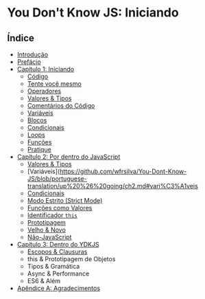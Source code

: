 # You Don't Know JS: Iniciando

## Índice

* [Introdução](https://github.com/wfrsilva/You-Dont-Know-JS/blob/portuguese-translation/up%20%26%20going/foreword.md)
* [Prefácio](https://github.com/wfrsilva/You-Dont-Know-JS/blob/portuguese-translation/preface.md)
* [Capítulo 1: Iniciando](https://github.com/wfrsilva/You-Dont-Know-JS/blob/portuguese-translation/up%20%26%20going/ch1.md)
	* [Código](https://github.com/wfrsilva/You-Dont-Know-JS/blob/portuguese-translation/up%20&%20going/ch1.md#c%C3%B3digo)
	* [Tente você mesmo](https://github.com/wfrsilva/You-Dont-Know-JS/blob/portuguese-translation/up%20&%20going/ch1.md#tente-voc%C3%AA-mesmo)
	* [Operadores](https://github.com/wfrsilva/You-Dont-Know-JS/blob/portuguese-translation/up%20&%20going/ch1.md#operadores)
	* [Valores & Tipos](https://github.com/wfrsilva/You-Dont-Know-JS/blob/portuguese-translation/up%20&%20going/ch1.md#valores--tipos)
	* [Comentários do Código](https://github.com/wfrsilva/You-Dont-Know-JS/blob/portuguese-translation/up%20&%20going/ch1.md#coment%C3%A1rios-do-c%C3%B3digo)
	* [Variáveis](https://github.com/wfrsilva/You-Dont-Know-JS/blob/portuguese-translation/up%20&%20going/ch1.md#vari%C3%A1veis)
	* [Blocos](https://github.com/wfrsilva/You-Dont-Know-JS/blob/portuguese-translation/up%20&%20going/ch1.md#blocos)
	* [Condicionais](https://github.com/wfrsilva/You-Dont-Know-JS/blob/portuguese-translation/up%20&%20going/ch1.md#condicionais)
	* [Loops](https://github.com/wfrsilva/You-Dont-Know-JS/blob/portuguese-translation/up%20&%20going/ch1.md#loops)
	* [Funções](https://github.com/wfrsilva/You-Dont-Know-JS/blob/portuguese-translation/up%20&%20going/ch1.md#fun%C3%A7%C3%B5es)
	* [Pratique](https://github.com/wfrsilva/You-Dont-Know-JS/blob/portuguese-translation/up%20&%20going/ch1.md#pratique)
* [Capítulo 2: Por dentro do JavaScript](https://github.com/wfrsilva/You-Dont-Know-JS/blob/portuguese-translation/up%20%26%20going/ch2.md)
	* [Valores & Tipos](https://github.com/wfrsilva/You-Dont-Know-JS/blob/portuguese-translation/up%20%26%20going/ch2.md#valores--tipos)
	* [Variáveis](https://github.com/wfrsilva/You-Dont-Know-JS/blob/portuguese-translation/up%20%26%20going/ch2.md#vari%C3%A1veis
	* [Condicionais](https://github.com/wfrsilva/You-Dont-Know-JS/blob/portuguese-translation/up%20%26%20going/ch2.md#condicionais)
	* [Modo Estrito (Strict Mode)](https://github.com/wfrsilva/You-Dont-Know-JS/blob/portuguese-translation/up%20%26%20going/ch2.md#modo-estrito-strict-mode)
	* [Funções como Valores](https://github.com/wfrsilva/You-Dont-Know-JS/blob/portuguese-translation/up%20%26%20going/ch2.md#fun%C3%A7%C3%B5es-como-valores)
	* [Identificador `this`](https://github.com/wfrsilva/You-Dont-Know-JS/blob/portuguese-translation/up%20%26%20going/ch2.md#identificador-this)
	* [Prototipagem](https://github.com/wfrsilva/You-Dont-Know-JS/blob/portuguese-translation/up%20%26%20going/ch2.md#prototipagem)
	* [Velho & Novo](https://github.com/wfrsilva/You-Dont-Know-JS/blob/portuguese-translation/up%20%26%20going/ch2.md#velho--novo)
	* [Não-JavaScript](https://github.com/wfrsilva/You-Dont-Know-JS/blob/portuguese-translation/up%20%26%20going/ch2.md#n%C3%A3o-javascript)
* [Capítulo 3: Dentro do YDKJS](https://github.com/wfrsilva/You-Dont-Know-JS/blob/portuguese-translation/up%20%26%20going/ch3.md)
	* [Escopos & Clausuras](https://github.com/wfrsilva/You-Dont-Know-JS/blob/portuguese-translation/up%20%26%20going/ch3.md#escopos--clausuras)
	* this & Prototipagem de Objetos
	* Tipos & Gramática
	* Async & Performance
	* ES6 & Além
* [Apêndice A: Agradecimentos](https://github.com/wfrsilva/You-Dont-Know-JS/blob/portuguese-translation/up%20%26%20going/apA.md)
